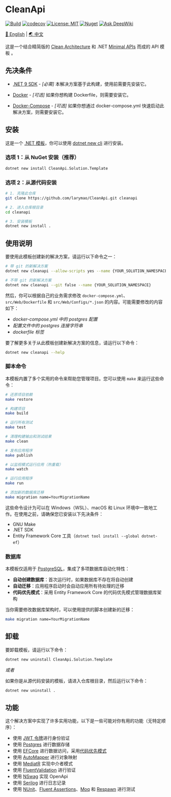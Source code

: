 # CleanApi

[![Build](https://github.com/larymao/CleanApi/actions/workflows/build.yml/badge.svg)](https://github.com/larymao/CleanApi/actions/workflows/build.yml)
[![codecov](https://codecov.io/gh/larymao/CleanApi/graph/badge.svg?token=6EEWCTPJK3)](https://codecov.io/gh/larymao/CleanApi)
[![License: MIT](https://img.shields.io/badge/License-MIT-yellow.svg)](https://github.com/larymao/cleanapi/blob/master/LICENSE) 
[![Nuget](https://img.shields.io/nuget/v/CleanApi.Solution.Template?color=0b7cbd)](https://www.nuget.org/packages/CleanApi.Solution.Template)
[![Ask DeepWiki](https://deepwiki.com/badge.svg)](https://deepwiki.com/larymao/CleanApi)

[🌟 English](README.md) | [🌏 中文](README_CN.md)

这是一个结合精简版的 [Clean Architecture](https://github.com/jasontaylordev/CleanArchitecture) 和 .NET [Minimal APIs](https://docs.microsoft.com/en-us/aspnet/core/fundamentals/minimal-apis) 而成的 API 模板 。

## 先决条件

- [.NET 9 SDK](https://dotnet.microsoft.com/download/dotnet/9.0) - *[必需]* 
本解决方案基于此构建，使用前需要先安装它。

- [Docker](https://www.docker.com/products/docker-desktop) - *[可选]* 
如果你想构建 Dockerfile，则需要安装它。

- [Docker-Compose](https://docs.docker.com/compose/install) - *[可选]* 
如果你想通过 docker-compose.yml 快速启动此解决方案，则需要安装它。

## 安装

这是一个 [.NET 模板](https://www.nuget.org/packages/CleanApi.Solution.Template)，你可以使用 [dotnet new cli](https://docs.microsoft.com/en-us/dotnet/core/tools/dotnet-new) 进行安装。

### 选项 1：从 NuGet 安装（推荐）

``` bash
dotnet new install CleanApi.Solution.Template
```

### 选项 2：从源代码安装

```bash
# 1. 克隆此仓库
git clone https://github.com/larymao/CleanApi.git cleanapi

# 2. 进入仓库根目录
cd cleanapi

# 3. 安装模板
dotnet new install .
```

## 使用说明

要使用此模板创建新的解决方案，请运行以下命令之一：

```bash
# 带 git 的新解决方案
dotnet new cleanapi --allow-scripts yes --name {YOUR_SOLUTION_NAMESPACE}

# 不带 git 的新解决方案
dotnet new cleanapi --git false --name {YOUR_SOLUTION_NAMESPACE}
```

然后，你可以根据自己的业务需求修改 `docker-compose.yml`、`src/Web/Dockerfile` 和 `src/Web/Configs/*.json` 的内容。可能需要修改的内容如下：

- *docker-compose.yml 中的 postgres 配置*
- *配置文件中的 postgres 连接字符串*
- *dockerfile 标签*

要了解更多关于从此模板创建新解决方案的信息，请运行以下命令：

```bash
dotnet new cleanapi --help
```

### 脚本命令

本模板内置了多个实用的命令来帮助您管理项目。您可以使用 `make` 来运行这些命令：

```bash
# 还原项目依赖
make restore

# 构建项目
make build

# 运行所有测试
make test

# 清理构建输出和测试结果
make clean

# 发布应用程序
make publish

# 以监视模式运行应用（热重载）
make watch

# 运行应用程序
make run

# 添加新的数据库迁移
make migration name=YourMigrationName
```

这些命令设计为可以在 Windows（WSL）、macOS 和 Linux 环境中一致地工作。在使用之前，请确保您已安装以下先决条件：

- GNU Make
- .NET SDK
- Entity Framework Core 工具（`dotnet tool install --global dotnet-ef`）

### 数据库

本模板仅适用于 [PostgreSQL](https://www.postgresql.org)，集成了多项数据库自动化特性：

- **自动创建数据库**：首次运行时，如果数据库不存在将自动创建
- **自动迁移**：应用程序启动时会自动应用所有待处理的迁移
- **代码优先模式**：采用 Entity Framework Core 的代码优先模式管理数据库架构

当你需要修改数据库架构时，可以使用提供的脚本创建新的迁移：

```bash
make migration name=YourMigrationName
```

## 卸载

要卸载模板，请运行以下命令：

```bash
dotnet new uninstall CleanApi.Solution.Template
```

*或者*

如果你是从源代码安装的模板，请进入仓库根目录，然后运行以下命令：

```bash
dotnet new uninstall .
```

## 功能

这个解决方案中实现了许多实用功能，以下是一些可能对你有用的功能（无特定顺序）：

- 使用 [JWT 令牌](https://jwt.io/introduction)进行身份验证
- 使用 [Postgres](https://github.com/postgres/postgres) 进行数据存储
- 使用 [EFCore](https://github.com/dotnet/efcore) 进行数据访问，采用[代码优先模式](https://learn.microsoft.com/en-us/ef/core/managing-schemas/migrations)
- 使用 [AutoMapper](https://github.com/AutoMapper/AutoMapper) 进行对象映射
- 使用 [MediatR](https://github.com/jbogard/MediatR) 实现中介者模式
- 使用 [FluentValidation](https://github.com/FluentValidation/FluentValidation) 进行验证
- 使用 [NSwag](https://github.com/RicoSuter/NSwag) 实现 OpenApi
- 使用 [Serilog](https://github.com/serilog/serilog) 进行日志记录
- 使用 [NUnit](https://github.com/nunit/nunit)、[Fluent Assertions](https://github.com/fluentassertions/fluentassertions)、[Moq](https://github.com/devlooped/moq) 和 [Respawn](https://github.com/jbogard/Respawn) 进行测试
